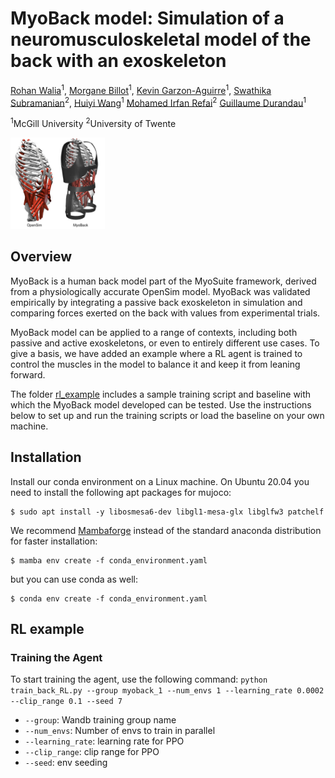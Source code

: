 # MyoBack model: Simulation of a neuromusculoskeletal model of the back with an exoskeleton

[Rohan Walia]()<sup>1</sup>,
[Morgane Billot]()<sup>1</sup>,
[Kevin Garzon-Aguirre]()<sup>1</sup>,
[Swathika Subramanian]()<sup>2</sup>,
[Huiyi Wang]()<sup>1</sup>
[Mohamed Irfan Refai]()<sup>2</sup>
[Guillaume Durandau]()<sup>1</sup>

<sup>1</sup>McGill University
<sup>2</sup>University of Twente

<img src="MyoBack_repo.png" alt="MyoBack" width="30%"/>

## Overview
MyoBack is a human back model part of the MyoSuite framework, derived from a physiologically accurate OpenSim model. MyoBack was validated empirically by integrating a passive back exoskeleton in simulation and comparing forces exerted on the back with values from experimental trials.

MyoBack model can be applied to a range of contexts, including both passive and active exoskeletons, or even to entirely different use cases. To give a basis, we have added an example where a RL agent is trained to control the muscles in the model to balance it and keep it from leaning forward.

The folder [rl_example](./rl_example) includes a sample training script and baseline with which the MyoBack model developed can be tested. Use the instructions below to set up and run the training scripts or load the baseline on your own machine.

## Installation
Install our conda environment on a Linux machine. On Ubuntu 20.04 you need to install the following apt packages for mujoco:
```console
$ sudo apt install -y libosmesa6-dev libgl1-mesa-glx libglfw3 patchelf
```
We recommend [Mambaforge](https://github.com/conda-forge/miniforge#mambaforge) instead of the standard anaconda distribution for faster installation: 
```console
$ mamba env create -f conda_environment.yaml
```
but you can use conda as well: 
```console
$ conda env create -f conda_environment.yaml
```
## RL example
### Training the Agent
To start training the agent, use the following command:
`python train_back_RL.py --group myoback_1 --num_envs 1 --learning_rate 0.0002 --clip_range 0.1 --seed 7`
- `--group`: Wandb training group name
- `--num_envs`: Number of envs to train in parallel
- `--learning_rate`: learning rate for PPO
- `--clip_range`: clip range for PPO
- `--seed`: env seeding
